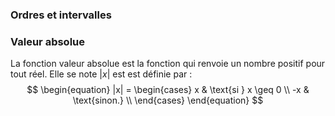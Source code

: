 ### Ordres et intervalles

### Valeur absolue

La fonction valeur absolue est la fonction qui renvoie un nombre positif pour tout réel. Elle se note $|x|$ est est définie par : 
$$ \begin{equation}
|x| = 
\begin{cases}
	x & \text{si } x \geq 0 \\
	-x & \text{sinon.} \\
\end{cases}
\end{equation}
$$
